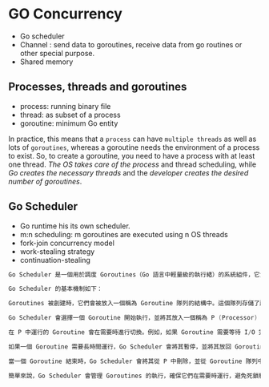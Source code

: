 # GO Concurrency

- Go scheduler
- Channel : send data to goroutines, receive data from go routines or other special purpose.
- Shared memory


## Processes, threads and goroutines

- process: running binary file
- thread: as subset of a process
- goroutine: minimum Go entity

In practice, this means that a `process` can have `multiple threads` as well as lots of `goroutines`, 
whereas a goroutine needs the environment of a process to exist. So, to create a goroutine, 
you need to have a process with at least one thread. *The OS takes care of the process* and 
thread scheduling, while *Go creates the necessary threads* and the *developer creates 
the desired number of goroutines*.


## Go Scheduler
- Go runtime his its own scheduler.
- m:n scheduling: m goroutines are executed using n OS threads
- fork-join concurrency model
- work-stealing strategy 
- continuation-stealing


```go
Go Scheduler 是一個用於調度 Goroutines（Go 語言中輕量級的執行緒）的系統組件，它負責管理 Goroutines 的創建、調度和銷毀。Go Scheduler 基於協作式的調度器，這意味著它讓 Goroutines 在需要時自主地進行切換。

Go Scheduler 的基本機制如下：

Goroutines 被創建時，它們會被放入一個稱為 Goroutine 隊列的結構中。這個隊列存儲了所有需要運行的 Goroutines。

Go Scheduler 會選擇一個 Goroutine 開始執行，並將其放入一個稱為 P (Processor) 的結構中。P 負責執行 Goroutines。

在 P 中運行的 Goroutine 會在需要時進行切換。例如，如果 Goroutine 需要等待 I/O 完成，那麼 Go Scheduler 會選擇另一個 Goroutine 運行，直到 I/O 完成並且回到這個 Goroutine。

如果一個 Goroutine 需要長時間運行，Go Scheduler 會將其暫停，並將其放回 Goroutine 隊列中。然後，Go Scheduler 會選擇另一個 Goroutine 運行。

當一個 Goroutine 結束時，Go Scheduler 會將其從 P 中刪除，並從 Goroutine 隊列中移除。

簡單來說，Go Scheduler 會管理 Goroutines 的執行，確保它們在需要時運行，避免死鎖和競爭條件等問題。它是 Go 語言能夠高效地運行大量併發操作的關鍵。
```